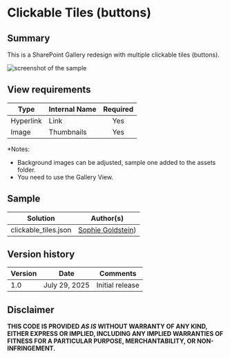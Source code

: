 # Clickable Tiles (buttons)
## Summary
This is a SharePoint Gallery redesign with multiple clickable tiles (buttons).

![screenshot of the sample](./asset/screenshot.gif)

## View requirements

|Type               |Internal Name|Required|
|-------------------|-------------|:------:|
|Hyperlink          |Link         |Yes     |
|Image              |Thumbnails   |Yes     |

*Notes: 
- Background images can be adjusted, sample one added to the assets folder.
- You need to use the Gallery View.


## Sample

Solution|Author(s)
--------|---------
clickable_tiles.json | [Sophie Goldstein]([https://github.com/tecchan1107](https://github.com/Sophiegold)))

## Version history

Version |Date              |Comments
--------|------------------|--------------------------------
1.0     |July 29, 2025     |Initial release

## Disclaimer
**THIS CODE IS PROVIDED *AS IS* WITHOUT WARRANTY OF ANY KIND, EITHER EXPRESS OR IMPLIED, INCLUDING ANY IMPLIED WARRANTIES OF FITNESS FOR A PARTICULAR PURPOSE, MERCHANTABILITY, OR NON-INFRINGEMENT.**

